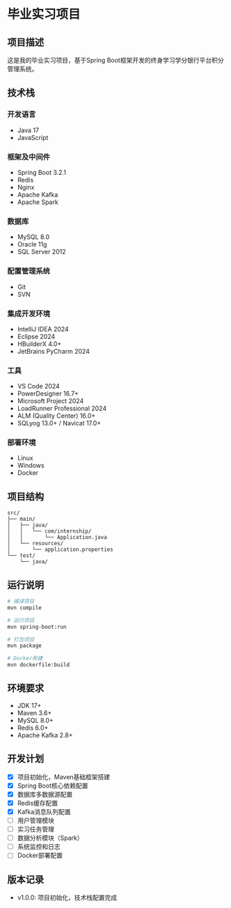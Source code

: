# 毕业实习项目

## 项目描述

这是我的毕业实习项目，基于Spring Boot框架开发的终身学习学分银行平台积分管理系统。

## 技术栈

### 开发语言
- Java 17
- JavaScript

### 框架及中间件
- Spring Boot 3.2.1
- Redis 
- Nginx
- Apache Kafka
- Apache Spark

### 数据库
- MySQL 8.0
- Oracle 11g
- SQL Server 2012

### 配置管理系统
- Git
- SVN

### 集成开发环境
- IntelliJ IDEA 2024
- Eclipse 2024
- HBuilderX 4.0+
- JetBrains PyCharm 2024

### 工具
- VS Code 2024
- PowerDesigner 16.7+
- Microsoft Project 2024
- LoadRunner Professional 2024
- ALM (Quality Center) 16.0+
- SQLyog 13.0+ / Navicat 17.0+

### 部署环境
- Linux
- Windows  
- Docker

## 项目结构

```
src/
├── main/
│   ├── java/
│   │   └── com/internship/
│   │       └── Application.java
│   └── resources/
│       └── application.properties
└── test/
    └── java/
```

## 运行说明

```bash
# 编译项目
mvn compile

# 运行项目
mvn spring-boot:run

# 打包项目
mvn package

# Docker构建
mvn dockerfile:build
```

## 环境要求

- JDK 17+
- Maven 3.6+
- MySQL 8.0+
- Redis 6.0+
- Apache Kafka 2.8+

## 开发计划

- [x] 项目初始化，Maven基础框架搭建
- [x] Spring Boot核心依赖配置
- [x] 数据库多数据源配置
- [x] Redis缓存配置
- [x] Kafka消息队列配置
- [ ] 用户管理模块
- [ ] 实习任务管理
- [ ] 数据分析模块（Spark）
- [ ] 系统监控和日志
- [ ] Docker部署配置

## 版本记录

* v1.0.0: 项目初始化，技术栈配置完成 